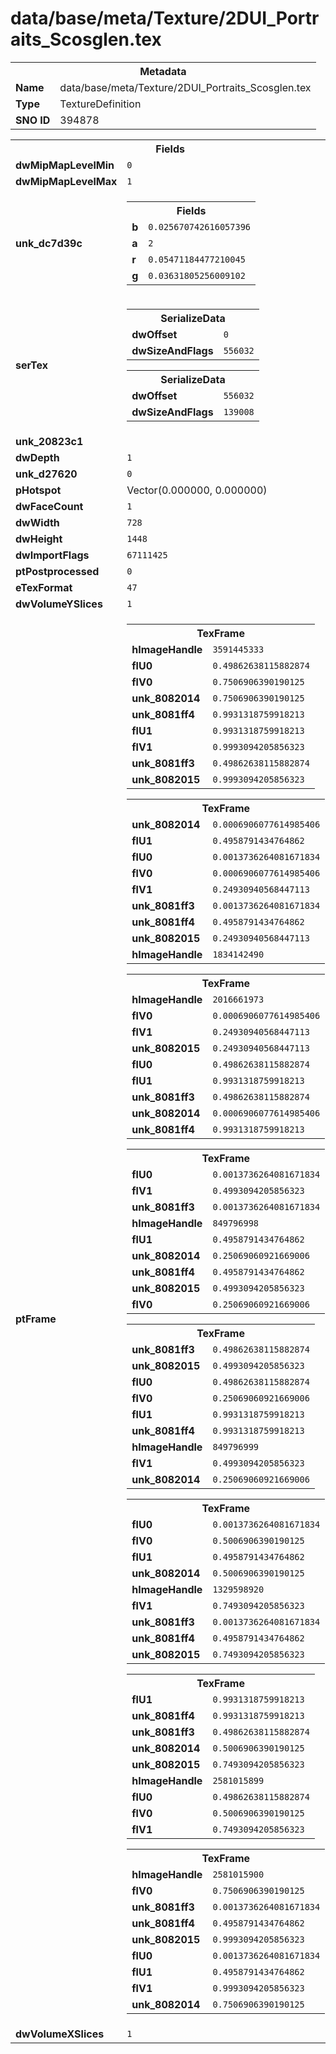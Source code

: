 <h1>data/base/meta/Texture/2DUI_Portraits_Scosglen.tex</h1><table><tr><th colspan="100%">Metadata</th></tr><tr><td><b>Name</b></td><td>data/base/meta/Texture/2DUI_Portraits_Scosglen.tex</td></tr><tr><td><b>Type</b></td><td>TextureDefinition</td></tr><tr><td><b>SNO ID</b></td><td>394878</td></tr></table>

<table><tr><th colspan="100%">Fields</th></tr><tr><td><b>dwMipMapLevelMin</b></td><td><code>0</code></td></tr><tr><td><b>dwMipMapLevelMax</b></td><td><code>1</code></td></tr><tr><td><b>unk_dc7d39c</b></td><td><table><tr><th colspan="100%">Fields</th></tr><tr><td><b>b</b></td><td><code>0.025670742616057396</code></td></tr><tr><td><b>a</b></td><td><code>2</code></td></tr><tr><td><b>r</b></td><td><code>0.05471184477210045</code></td></tr><tr><td><b>g</b></td><td><code>0.03631805256009102</code></td></tr></table>

</td></tr><tr><td><b>serTex</b></td><td><table><tr><th colspan="100%">SerializeData</th></tr><tr><td><b>dwOffset</b></td><td><code>0</code></td></tr><tr><td><b>dwSizeAndFlags</b></td><td><code>556032</code></td></tr></table>


<table><tr><th colspan="100%">SerializeData</th></tr><tr><td><b>dwOffset</b></td><td><code>556032</code></td></tr><tr><td><b>dwSizeAndFlags</b></td><td><code>139008</code></td></tr></table>


</td></tr><tr><td><b>unk_20823c1</b></td><td></td></tr><tr><td><b>dwDepth</b></td><td><code>1</code></td></tr><tr><td><b>unk_d27620</b></td><td><code>0</code></td></tr><tr><td><b>pHotspot</b></td><td>Vector(0.000000, 0.000000)</td></tr><tr><td><b>dwFaceCount</b></td><td><code>1</code></td></tr><tr><td><b>dwWidth</b></td><td><code>728</code></td></tr><tr><td><b>dwHeight</b></td><td><code>1448</code></td></tr><tr><td><b>dwImportFlags</b></td><td><code>67111425</code></td></tr><tr><td><b>ptPostprocessed</b></td><td><code>0</code></td></tr><tr><td><b>eTexFormat</b></td><td><code>47</code></td></tr><tr><td><b>dwVolumeYSlices</b></td><td><code>1</code></td></tr><tr><td><b>ptFrame</b></td><td><table><tr><th colspan="100%">TexFrame</th></tr><tr><td><b>hImageHandle</b></td><td><code>3591445333</code></td></tr><tr><td><b>flU0</b></td><td><code>0.49862638115882874</code></td></tr><tr><td><b>flV0</b></td><td><code>0.7506906390190125</code></td></tr><tr><td><b>unk_8082014</b></td><td><code>0.7506906390190125</code></td></tr><tr><td><b>unk_8081ff4</b></td><td><code>0.9931318759918213</code></td></tr><tr><td><b>flU1</b></td><td><code>0.9931318759918213</code></td></tr><tr><td><b>flV1</b></td><td><code>0.9993094205856323</code></td></tr><tr><td><b>unk_8081ff3</b></td><td><code>0.49862638115882874</code></td></tr><tr><td><b>unk_8082015</b></td><td><code>0.9993094205856323</code></td></tr></table>


<table><tr><th colspan="100%">TexFrame</th></tr><tr><td><b>unk_8082014</b></td><td><code>0.0006906077614985406</code></td></tr><tr><td><b>flU1</b></td><td><code>0.4958791434764862</code></td></tr><tr><td><b>flU0</b></td><td><code>0.0013736264081671834</code></td></tr><tr><td><b>flV0</b></td><td><code>0.0006906077614985406</code></td></tr><tr><td><b>flV1</b></td><td><code>0.24930940568447113</code></td></tr><tr><td><b>unk_8081ff3</b></td><td><code>0.0013736264081671834</code></td></tr><tr><td><b>unk_8081ff4</b></td><td><code>0.4958791434764862</code></td></tr><tr><td><b>unk_8082015</b></td><td><code>0.24930940568447113</code></td></tr><tr><td><b>hImageHandle</b></td><td><code>1834142490</code></td></tr></table>


<table><tr><th colspan="100%">TexFrame</th></tr><tr><td><b>hImageHandle</b></td><td><code>2016661973</code></td></tr><tr><td><b>flV0</b></td><td><code>0.0006906077614985406</code></td></tr><tr><td><b>flV1</b></td><td><code>0.24930940568447113</code></td></tr><tr><td><b>unk_8082015</b></td><td><code>0.24930940568447113</code></td></tr><tr><td><b>flU0</b></td><td><code>0.49862638115882874</code></td></tr><tr><td><b>flU1</b></td><td><code>0.9931318759918213</code></td></tr><tr><td><b>unk_8081ff3</b></td><td><code>0.49862638115882874</code></td></tr><tr><td><b>unk_8082014</b></td><td><code>0.0006906077614985406</code></td></tr><tr><td><b>unk_8081ff4</b></td><td><code>0.9931318759918213</code></td></tr></table>


<table><tr><th colspan="100%">TexFrame</th></tr><tr><td><b>flU0</b></td><td><code>0.0013736264081671834</code></td></tr><tr><td><b>flV1</b></td><td><code>0.4993094205856323</code></td></tr><tr><td><b>unk_8081ff3</b></td><td><code>0.0013736264081671834</code></td></tr><tr><td><b>hImageHandle</b></td><td><code>849796998</code></td></tr><tr><td><b>flU1</b></td><td><code>0.4958791434764862</code></td></tr><tr><td><b>unk_8082014</b></td><td><code>0.25069060921669006</code></td></tr><tr><td><b>unk_8081ff4</b></td><td><code>0.4958791434764862</code></td></tr><tr><td><b>unk_8082015</b></td><td><code>0.4993094205856323</code></td></tr><tr><td><b>flV0</b></td><td><code>0.25069060921669006</code></td></tr></table>


<table><tr><th colspan="100%">TexFrame</th></tr><tr><td><b>unk_8081ff3</b></td><td><code>0.49862638115882874</code></td></tr><tr><td><b>unk_8082015</b></td><td><code>0.4993094205856323</code></td></tr><tr><td><b>flU0</b></td><td><code>0.49862638115882874</code></td></tr><tr><td><b>flV0</b></td><td><code>0.25069060921669006</code></td></tr><tr><td><b>flU1</b></td><td><code>0.9931318759918213</code></td></tr><tr><td><b>unk_8081ff4</b></td><td><code>0.9931318759918213</code></td></tr><tr><td><b>hImageHandle</b></td><td><code>849796999</code></td></tr><tr><td><b>flV1</b></td><td><code>0.4993094205856323</code></td></tr><tr><td><b>unk_8082014</b></td><td><code>0.25069060921669006</code></td></tr></table>


<table><tr><th colspan="100%">TexFrame</th></tr><tr><td><b>flU0</b></td><td><code>0.0013736264081671834</code></td></tr><tr><td><b>flV0</b></td><td><code>0.5006906390190125</code></td></tr><tr><td><b>flU1</b></td><td><code>0.4958791434764862</code></td></tr><tr><td><b>unk_8082014</b></td><td><code>0.5006906390190125</code></td></tr><tr><td><b>hImageHandle</b></td><td><code>1329598920</code></td></tr><tr><td><b>flV1</b></td><td><code>0.7493094205856323</code></td></tr><tr><td><b>unk_8081ff3</b></td><td><code>0.0013736264081671834</code></td></tr><tr><td><b>unk_8081ff4</b></td><td><code>0.4958791434764862</code></td></tr><tr><td><b>unk_8082015</b></td><td><code>0.7493094205856323</code></td></tr></table>


<table><tr><th colspan="100%">TexFrame</th></tr><tr><td><b>flU1</b></td><td><code>0.9931318759918213</code></td></tr><tr><td><b>unk_8081ff4</b></td><td><code>0.9931318759918213</code></td></tr><tr><td><b>unk_8081ff3</b></td><td><code>0.49862638115882874</code></td></tr><tr><td><b>unk_8082014</b></td><td><code>0.5006906390190125</code></td></tr><tr><td><b>unk_8082015</b></td><td><code>0.7493094205856323</code></td></tr><tr><td><b>hImageHandle</b></td><td><code>2581015899</code></td></tr><tr><td><b>flU0</b></td><td><code>0.49862638115882874</code></td></tr><tr><td><b>flV0</b></td><td><code>0.5006906390190125</code></td></tr><tr><td><b>flV1</b></td><td><code>0.7493094205856323</code></td></tr></table>


<table><tr><th colspan="100%">TexFrame</th></tr><tr><td><b>hImageHandle</b></td><td><code>2581015900</code></td></tr><tr><td><b>flV0</b></td><td><code>0.7506906390190125</code></td></tr><tr><td><b>unk_8081ff3</b></td><td><code>0.0013736264081671834</code></td></tr><tr><td><b>unk_8081ff4</b></td><td><code>0.4958791434764862</code></td></tr><tr><td><b>unk_8082015</b></td><td><code>0.9993094205856323</code></td></tr><tr><td><b>flU0</b></td><td><code>0.0013736264081671834</code></td></tr><tr><td><b>flU1</b></td><td><code>0.4958791434764862</code></td></tr><tr><td><b>flV1</b></td><td><code>0.9993094205856323</code></td></tr><tr><td><b>unk_8082014</b></td><td><code>0.7506906390190125</code></td></tr></table>


</td></tr><tr><td><b>dwVolumeXSlices</b></td><td><code>1</code></td></tr></table>

